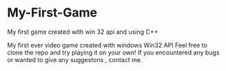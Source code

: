 # My-First-Game
My first game created with win 32 api and using C++

My first ever video game created with windows Win32 API
Feel free to clone the repo and try playing it on your own!
If you encountered any bugs or wanted to give any suggestons , contact me.
